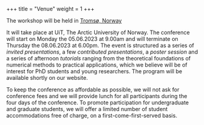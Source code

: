 +++
title = "Venue"
weight = 1
+++

The workshop will be held in [Tromsø, Norway](https://www.visittromso.no/)

It will take place at UiT, The Arctic University of Norway.
The conference will start on Monday the 05.06.2023 at 9.00am and will terminate on Thursday the 08.06.2023 at 6.00pm. The event is structured as a series of *invited presentations*, a few *contributed presentations*, a *poster session* and a series of afternoon *tutorials* ranging from the theoretical foundations of numerical methods to practical applications, which we believe will be of interest for PhD students and young researchers. The program will be available shortly on our website.

To keep the conference as affordable as possible, we will not ask for conference fees and we will provide lunch for all participants during the four days of the conference. To promote participation for undergraduate and graduate students, we will offer a limited number of student accommodations free of charge, on a first-come-first-served basis.
